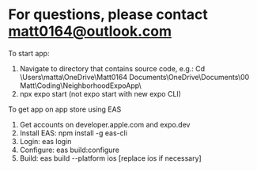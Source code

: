 # For questions, please contact matt0164@outlook.com

To start app:
1.	Navigate to directory that contains source code, e.g.:
Cd \Users\matta\OneDrive\Matt0164 Documents\OneDrive\Documents\00 Matt\Coding\NeighborhoodExpoApp\
2.	npx expo start (not expo start with new expo CLI)

To get app on app store using EAS

1.	Get accounts on developer.apple.com and expo.dev
2.	Install EAS: npm install -g eas-cli
3.	Login: eas login
4.	Configure: eas build:configure
5.	Build: eas build --platform ios [replace ios if necessary]
